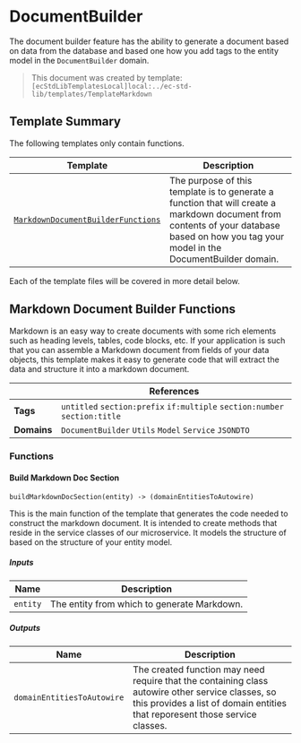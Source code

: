 [//]: # ( =====preserve===== start-Introduction ===== )
# DocumentBuilder

The document builder feature has the ability to generate a document based on data from the database and based one how you add tags to the entity model in the `DocumentBuilder` domain.

[//]: # ( =====preserve===== end-Introduction ===== )

> This document was created by template: `[ecStdLibTemplatesLocal]local:../ec-std-lib/templates/TemplateMarkdown`

<a name="template-summary"></a>
## Template Summary

The following templates only contain functions.

|Template|Description|
|---|---|
| [`MarkdownDocumentBuilderFunctions`](#markdown-document-builder-functions) | The purpose of this template is to generate a function that will create a markdown document from contents of your database based on how you tag your model in the DocumentBuilder domain. |

Each of the template files will be covered in more detail below.

<a name="markdown-document-builder-functions"></a>
## Markdown Document Builder Functions

Markdown is an easy way to create documents with some rich elements such as heading levels, tables, code blocks, etc. If your application is such that you can assemble a Markdown document from fields of your data objects, this template makes it easy to generate code that will extract the data and structure it into a markdown document.

| |References|
|---|---|
| **Tags** |`untitled` `section:prefix` `if:multiple` `section:number` `section:title` |
| **Domains** |`DocumentBuilder` `Utils` `Model` `Service` `JSONDTO` |

### Functions

#### Build Markdown Doc Section

```
buildMarkdownDocSection(entity) -> (domainEntitiesToAutowire)
```

This is the main function of the template that generates the code needed to construct the markdown document. It is intended to create methods that reside in the service classes of our microservice. It models the structure of based on the structure of your entity model.

##### Inputs

|Name|Description|
|---|---|
|`entity`|The entity from which to generate Markdown.|

##### Outputs

|Name|Description|
|---|---|
|`domainEntitiesToAutowire`|The created function may need require that the containing class autowire other service classes, so this provides a list of domain entities that reporesent those service classes.|


